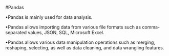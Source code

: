 #Pandas

•Pandas is mainly used for data analysis. 

•Pandas allows importing data from various file formats such as comma-separated values, JSON, SQL, Microsoft Excel. 

•Pandas allows various data manipulation operations such as merging, reshaping, selecting, as well as data cleaning, and data wrangling features.
